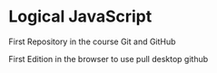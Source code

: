 # Logical JavaScript
 First Repository in the course Git and GitHub

 First Edition in the browser to use pull desktop github
